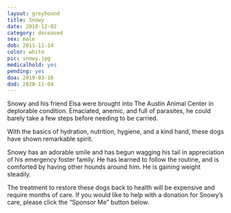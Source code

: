 ```yaml
---
layout: greyhound
title: Snowy
date: 2018-12-02
category: deceased
sex: male
dob: 2011-11-14
color: white
pic: snowy.jpg
medicalhold: yes
pending: yes
doa: 2019-03-16
dod: 2020-11-04
---
```

Snowy and his friend Elsa were brought into The Austin Animal Center in deplorable condition.  Emaciated, anemic, and full of parasites, he could barely take a few steps before needing to be carried.  

With the basics of hydration, nutrition, hygiene, and a kind hand, these dogs have shown remarkable spirit.

Snowy has an adorable smile and has begun wagging his tail in appreciation of his emergency foster family.  He has learned to follow the routine, and is comforted by having other hounds around him.  He is gaining weight steadily.

The treatment to restore these dogs back to health will be expensive and require months of care.  If you would like to help with a donation for Snowy’s care, please click the “Sponsor Me” button below.

